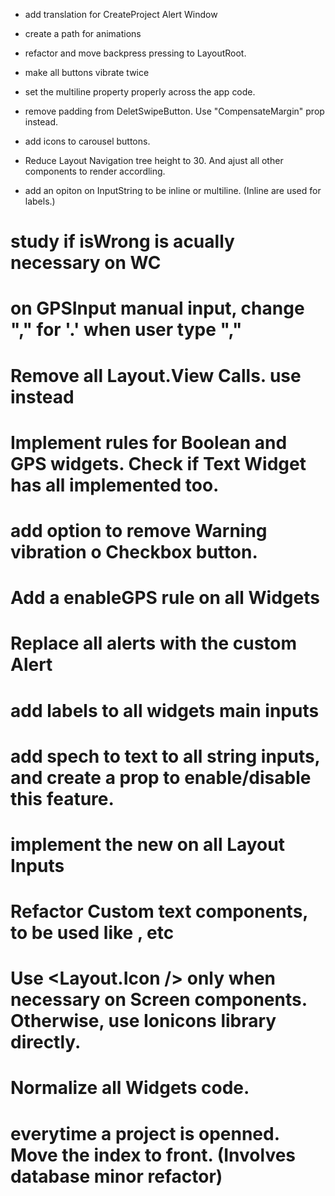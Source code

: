 - add translation for CreateProject Alert Window

- create a path for animations
- refactor and move backpress pressing to LayoutRoot.
- make all buttons vibrate twice
- set the multiline property properly across the app code.
- remove padding from DeletSwipeButton. Use "CompensateMargin" prop instead.
- add icons to carousel buttons.
- Reduce Layout Navigation tree height to 30. And ajust all other components to render accordling.
- add an opiton on InputString to be inline or multiline. (Inline are used for labels.)

# study if isWrong is acually necessary on WC

# on GPSInput manual input, change "," for '.' when user type ","

# Remove all Layout.View Calls. use <View /> instead

# Implement rules for Boolean and GPS widgets. Check if Text Widget has all implemented too.

# add option to remove Warning vibration o Checkbox button.

# Add a enableGPS rule on all Widgets

# Replace all alerts with the custom Alert

# add labels to all widgets main inputs

# add spech to text to all string inputs, and create a prop to enable/disable this feature.

# implement the new <InputRoot /> on all Layout Inputs

# Refactor Custom text components, to be used like <Text p />, <Text h1 /> etc

# Use <Layout.Icon /> only when necessary on Screen components. Otherwise, use Ionicons library directly.

# Normalize all Widgets code.

# everytime a project is openned. Move the index to front. (Involves database minor refactor)